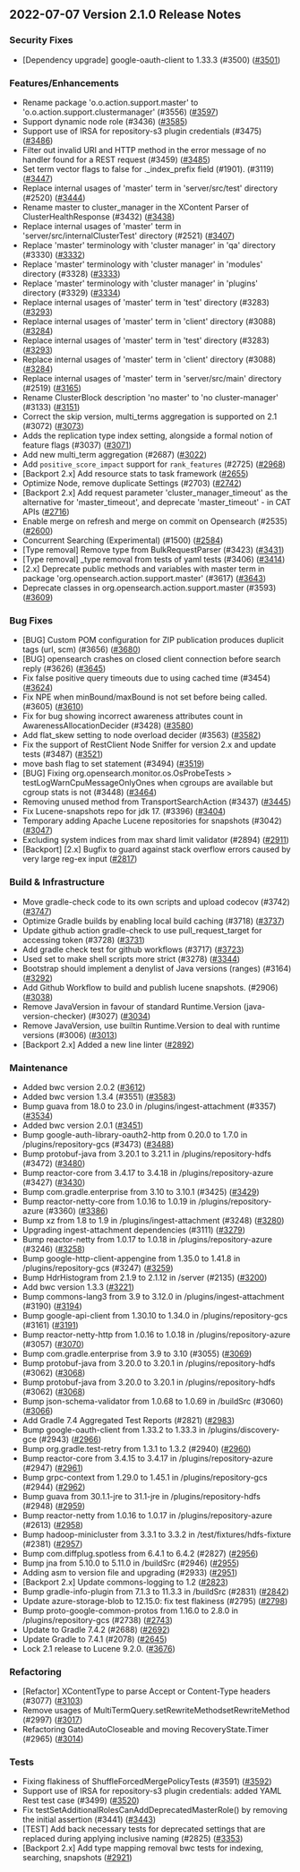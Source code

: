 ## 2022-07-07 Version 2.1.0 Release Notes

### Security Fixes

* [Dependency upgrade] google-oauth-client to 1.33.3 (#3500) ([#3501](https://github.com/opensearch-project/opensearch/pull/3501))

### Features/Enhancements

* Rename package 'o.o.action.support.master' to 'o.o.action.support.clustermanager' (#3556) ([#3597](https://github.com/opensearch-project/opensearch/pull/3597))
* Support dynamic node role (#3436) ([#3585](https://github.com/opensearch-project/opensearch/pull/3585))
* Support use of IRSA for repository-s3 plugin credentials (#3475) ([#3486](https://github.com/opensearch-project/opensearch/pull/3486))
* Filter out invalid URI and HTTP method in the error message of no handler found for a REST request (#3459) ([#3485](https://github.com/opensearch-project/opensearch/pull/3485))
* Set term vector flags to false for ._index_prefix field (#1901). (#3119) ([#3447](https://github.com/opensearch-project/opensearch/pull/3447))
* Replace internal usages of 'master' term in 'server/src/test' directory (#2520) ([#3444](https://github.com/opensearch-project/opensearch/pull/3444))
* Rename master to cluster_manager in the XContent Parser of ClusterHealthResponse (#3432) ([#3438](https://github.com/opensearch-project/opensearch/pull/3438))
* Replace internal usages of 'master' term in 'server/src/internalClusterTest' directory (#2521) ([#3407](https://github.com/opensearch-project/opensearch/pull/3407))
* Replace 'master' terminology with 'cluster manager' in 'qa' directory (#3330) ([#3332](https://github.com/opensearch-project/opensearch/pull/3332))
* Replace 'master' terminology with 'cluster manager' in 'modules' directory (#3328) ([#3333](https://github.com/opensearch-project/opensearch/pull/3333))
* Replace 'master' terminology with 'cluster manager' in 'plugins' directory (#3329) ([#3334](https://github.com/opensearch-project/opensearch/pull/3334))
* Replace internal usages of 'master' term in 'test' directory (#3283) ([#3293](https://github.com/opensearch-project/opensearch/pull/3293))
* Replace internal usages of 'master' term in 'client' directory (#3088) ([#3284](https://github.com/opensearch-project/opensearch/pull/3284))
* Replace internal usages of 'master' term in 'test' directory (#3283) ([#3293](https://github.com/opensearch-project/opensearch/pull/3293))
* Replace internal usages of 'master' term in 'client' directory (#3088) ([#3284](https://github.com/opensearch-project/opensearch/pull/3284))
* Replace internal usages of 'master' term in 'server/src/main' directory (#2519) ([#3165](https://github.com/opensearch-project/opensearch/pull/3165))
* Rename ClusterBlock description 'no master' to 'no cluster-manager' (#3133) ([#3151](https://github.com/opensearch-project/opensearch/pull/3151))
* Correct the skip version, multi_terms aggregation is supported on 2.1 (#3072) ([#3073](https://github.com/opensearch-project/opensearch/pull/3073))
* Adds the replication type index setting, alongside a formal notion of feature flags (#3037) ([#3071](https://github.com/opensearch-project/opensearch/pull/3071))
* Add new multi_term aggregation (#2687) ([#3022](https://github.com/opensearch-project/opensearch/pull/3022))
* Add `positive_score_impact` support for `rank_features` (#2725) ([#2968](https://github.com/opensearch-project/opensearch/pull/2968))
* [Backport 2.x] Add resource stats to task framework ([#2655](https://github.com/opensearch-project/opensearch/pull/2655))
* Optimize Node, remove duplicate Settings (#2703) ([#2742](https://github.com/opensearch-project/opensearch/pull/2742))
* [Backport 2.x] Add request parameter 'cluster_manager_timeout' as the alternative for 'master_timeout', and deprecate 'master_timeout' - in CAT APIs ([#2716](https://github.com/opensearch-project/opensearch/pull/2716))
* Enable merge on refresh and merge on commit on Opensearch (#2535) ([#2600](https://github.com/opensearch-project/opensearch/pull/2600))
* Concurrent Searching (Experimental) (#1500) ([#2584](https://github.com/opensearch-project/opensearch/pull/2584))
* [Type removal] Remove type from BulkRequestParser (#3423) ([#3431](https://github.com/opensearch-project/opensearch/pull/3431))
* [Type removal] _type removal from tests of yaml tests (#3406) ([#3414](https://github.com/opensearch-project/opensearch/pull/3414))
* [2.x] Deprecate public methods and variables with master term in package 'org.opensearch.action.support.master' (#3617) ([#3643](https://github.com/opensearch-project/opensearch/pull/3643))
* Deprecate classes in org.opensearch.action.support.master (#3593) ([#3609](https://github.com/opensearch-project/opensearch/pull/3609))


### Bug Fixes

* [BUG] Custom POM configuration for ZIP publication produces duplicit tags (url, scm) (#3656) ([#3680](https://github.com/opensearch-project/opensearch/pull/3680))
* [BUG] opensearch crashes on closed client connection before search reply (#3626) ([#3645](https://github.com/opensearch-project/opensearch/pull/3645))
* Fix false positive query timeouts due to using cached time (#3454) ([#3624](https://github.com/opensearch-project/opensearch/pull/3624))
* Fix NPE when minBound/maxBound is not set before being called. (#3605) ([#3610](https://github.com/opensearch-project/opensearch/pull/3610))
* Fix for bug showing incorrect awareness attributes count in AwarenessAllocationDecider (#3428) ([#3580](https://github.com/opensearch-project/opensearch/pull/3580))
* Add flat_skew setting to node overload decider (#3563) ([#3582](https://github.com/opensearch-project/opensearch/pull/3582))
* Fix the support of RestClient Node Sniffer for version 2.x and update tests (#3487) ([#3521](https://github.com/opensearch-project/opensearch/pull/3521))
* move bash flag to set statement (#3494) ([#3519](https://github.com/opensearch-project/opensearch/pull/3519))
* [BUG] Fixing org.opensearch.monitor.os.OsProbeTests > testLogWarnCpuMessageOnlyOnes when cgroups are available but cgroup stats is not (#3448) ([#3464](https://github.com/opensearch-project/opensearch/pull/3464))
* Removing unused method from TransportSearchAction (#3437) ([#3445](https://github.com/opensearch-project/opensearch/pull/3445))
* Fix Lucene-snapshots repo for jdk 17. (#3396) ([#3404](https://github.com/opensearch-project/opensearch/pull/3404))
* Temporary adding Apache Lucene repositories for snapshots (#3042) ([#3047](https://github.com/opensearch-project/opensearch/pull/3047))
* Excluding system indices from max shard limit validator (#2894) ([#2911](https://github.com/opensearch-project/opensearch/pull/2911))
* [Backport] [2.x] Bugfix to guard against stack overflow errors caused by very large reg-ex input  ([#2817](https://github.com/opensearch-project/opensearch/pull/2817))

### Build & Infrastructure

* Move gradle-check code to its own scripts and upload codecov (#3742) ([#3747](https://github.com/opensearch-project/opensearch/pull/3747))
* Optimize Gradle builds by enabling local build caching (#3718) ([#3737](https://github.com/opensearch-project/opensearch/pull/3737))
* Update github action gradle-check to use pull_request_target for accessing token (#3728) ([#3731](https://github.com/opensearch-project/opensearch/pull/3731))
* Add gradle check test for github workflows (#3717) ([#3723](https://github.com/opensearch-project/opensearch/pull/3723))
* Used set to make shell scripts more strict (#3278) ([#3344](https://github.com/opensearch-project/opensearch/pull/3344))
* Bootstrap should implement a denylist of Java versions (ranges) (#3164) ([#3292](https://github.com/opensearch-project/opensearch/pull/3292))
* Add Github Workflow to build and publish lucene snapshots. (#2906) ([#3038](https://github.com/opensearch-project/opensearch/pull/3038))
* Remove JavaVersion in favour of standard Runtime.Version (java-version-checker) (#3027) ([#3034](https://github.com/opensearch-project/opensearch/pull/3034))
* Remove JavaVersion, use builtin Runtime.Version to deal with runtime versions (#3006) ([#3013](https://github.com/opensearch-project/opensearch/pull/3013))
* [Backport 2.x] Added a new line linter ([#2892](https://github.com/opensearch-project/opensearch/pull/2892))

### Maintenance

* Added bwc version 2.0.2 ([#3612](https://github.com/opensearch-project/opensearch/pull/3612))
* Added bwc version 1.3.4 (#3551) ([#3583](https://github.com/opensearch-project/opensearch/pull/3583))
* Bump guava from 18.0 to 23.0 in /plugins/ingest-attachment (#3357) ([#3534](https://github.com/opensearch-project/opensearch/pull/3534))
* Added bwc version 2.0.1 ([#3451](https://github.com/opensearch-project/opensearch/pull/3451))
* Bump google-auth-library-oauth2-http from 0.20.0 to 1.7.0 in /plugins/repository-gcs (#3473) ([#3488](https://github.com/opensearch-project/opensearch/pull/3488))
* Bump protobuf-java from 3.20.1 to 3.21.1 in /plugins/repository-hdfs (#3472) ([#3480](https://github.com/opensearch-project/opensearch/pull/3480))
* Bump reactor-core from 3.4.17 to 3.4.18 in /plugins/repository-azure (#3427) ([#3430](https://github.com/opensearch-project/opensearch/pull/3430))
* Bump com.gradle.enterprise from 3.10 to 3.10.1 (#3425) ([#3429](https://github.com/opensearch-project/opensearch/pull/3429))
* Bump reactor-netty-core from 1.0.16 to 1.0.19 in /plugins/repository-azure (#3360) ([#3386](https://github.com/opensearch-project/opensearch/pull/3386))
* Bump xz from 1.8 to 1.9 in /plugins/ingest-attachment (#3248) ([#3280](https://github.com/opensearch-project/opensearch/pull/3280))
* Upgrading ingest-attachment dependencies (#3111) ([#3279](https://github.com/opensearch-project/opensearch/pull/3279))
* Bump reactor-netty from 1.0.17 to 1.0.18 in /plugins/repository-azure (#3246) ([#3258](https://github.com/opensearch-project/opensearch/pull/3258))
* Bump google-http-client-appengine from 1.35.0 to 1.41.8 in /plugins/repository-gcs (#3247) ([#3259](https://github.com/opensearch-project/opensearch/pull/3259))
* Bump HdrHistogram from 2.1.9 to 2.1.12 in /server (#2135) ([#3200](https://github.com/opensearch-project/opensearch/pull/3200))
* Add bwc version 1.3.3 ([#3221](https://github.com/opensearch-project/opensearch/pull/3221))
* Bump commons-lang3 from 3.9 to 3.12.0 in /plugins/ingest-attachment (#3190) ([#3194](https://github.com/opensearch-project/opensearch/pull/3194))
* Bump google-api-client from 1.30.10 to 1.34.0 in /plugins/repository-gcs (#3161) ([#3191](https://github.com/opensearch-project/opensearch/pull/3191))
* Bump reactor-netty-http from 1.0.16 to 1.0.18 in /plugins/repository-azure (#3057) ([#3070](https://github.com/opensearch-project/opensearch/pull/3070))
* Bump com.gradle.enterprise from 3.9 to 3.10 (#3055) ([#3069](https://github.com/opensearch-project/opensearch/pull/3069))
* Bump protobuf-java from 3.20.0 to 3.20.1 in /plugins/repository-hdfs (#3062) ([#3068](https://github.com/opensearch-project/opensearch/pull/3068))
* Bump protobuf-java from 3.20.0 to 3.20.1 in /plugins/repository-hdfs (#3062) ([#3068](https://github.com/opensearch-project/opensearch/pull/3068))
* Bump json-schema-validator from 1.0.68 to 1.0.69 in /buildSrc (#3060) ([#3066](https://github.com/opensearch-project/opensearch/pull/3066))
* Add Gradle 7.4 Aggregated Test Reports (#2821) ([#2983](https://github.com/opensearch-project/opensearch/pull/2983))
* Bump google-oauth-client from 1.33.2 to 1.33.3 in /plugins/discovery-gce (#2943) ([#2966](https://github.com/opensearch-project/opensearch/pull/2966))
* Bump org.gradle.test-retry from 1.3.1 to 1.3.2 (#2940) ([#2960](https://github.com/opensearch-project/opensearch/pull/2960))
* Bump reactor-core from 3.4.15 to 3.4.17 in /plugins/repository-azure (#2947) ([#2961](https://github.com/opensearch-project/opensearch/pull/2961))
* Bump grpc-context from 1.29.0 to 1.45.1 in /plugins/repository-gcs (#2944) ([#2962](https://github.com/opensearch-project/opensearch/pull/2962))
* Bump guava from 30.1.1-jre to 31.1-jre in /plugins/repository-hdfs (#2948) ([#2959](https://github.com/opensearch-project/opensearch/pull/2959))
* Bump reactor-netty from 1.0.16 to 1.0.17 in /plugins/repository-azure (#2613) ([#2958](https://github.com/opensearch-project/opensearch/pull/2958))
* Bump hadoop-minicluster from 3.3.1 to 3.3.2 in /test/fixtures/hdfs-fixture (#2381) ([#2957](https://github.com/opensearch-project/opensearch/pull/2957))
* Bump com.diffplug.spotless from 6.4.1 to 6.4.2 (#2827) ([#2956](https://github.com/opensearch-project/opensearch/pull/2956))
* Bump jna from 5.10.0 to 5.11.0 in /buildSrc (#2946) ([#2955](https://github.com/opensearch-project/opensearch/pull/2955))
* Adding asm to version file and upgrading (#2933) ([#2951](https://github.com/opensearch-project/opensearch/pull/2951))
* [Backport 2.x] Update commons-logging to 1.2 ([#2823](https://github.com/opensearch-project/opensearch/pull/2823))
* Bump gradle-info-plugin from 7.1.3 to 11.3.3 in /buildSrc (#2831) ([#2842](https://github.com/opensearch-project/opensearch/pull/2842))
* Update azure-storage-blob to 12.15.0: fix test flakiness (#2795) ([#2798](https://github.com/opensearch-project/opensearch/pull/2798))
* Bump proto-google-common-protos from 1.16.0 to 2.8.0 in /plugins/repository-gcs (#2738) ([#2743](https://github.com/opensearch-project/opensearch/pull/2743))
* Update to Gradle 7.4.2 (#2688) ([#2692](https://github.com/opensearch-project/opensearch/pull/2692))
* Update Gradle to 7.4.1 (#2078) ([#2645](https://github.com/opensearch-project/opensearch/pull/2645))
* Lock 2.1 release to Lucene 9.2.0. ([#3676](https://github.com/opensearch-project/opensearch/pull/3676))

### Refactoring

* [Refactor] XContentType to parse Accept or Content-Type headers (#3077) ([#3103](https://github.com/opensearch-project/opensearch/pull/3103))
* Remove usages of MultiTermQuery.setRewriteMethodsetRewriteMethod (#2997) ([#3017](https://github.com/opensearch-project/opensearch/pull/3017))
* Refactoring GatedAutoCloseable and moving RecoveryState.Timer (#2965) ([#3014](https://github.com/opensearch-project/opensearch/pull/3014))

### Tests

* Fixing flakiness of ShuffleForcedMergePolicyTests (#3591) ([#3592](https://github.com/opensearch-project/opensearch/pull/3592))
* Support use of IRSA for repository-s3 plugin credentials: added YAML Rest test case (#3499) ([#3520](https://github.com/opensearch-project/opensearch/pull/3520))
* Fix testSetAdditionalRolesCanAddDeprecatedMasterRole() by removing the initial assertion (#3441) ([#3443](https://github.com/opensearch-project/opensearch/pull/3443))
* [TEST] Add back necessary tests for deprecated settings that are replaced during applying inclusive naming (#2825) ([#3353](https://github.com/opensearch-project/opensearch/pull/3353))
* [Backport 2.x] Add type mapping removal bwc tests for indexing, searching, snapshots ([#2921](https://github.com/opensearch-project/opensearch/pull/2921))
